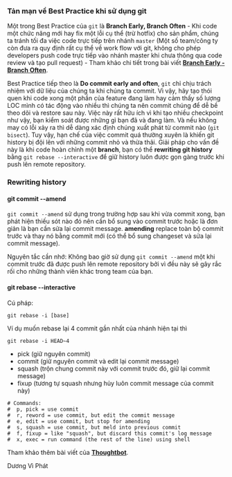 ### Tản mạn về Best Practice khi sử dụng git

Một trong Best Practice của `git` là **Branch Early, Branch Often** - Khi code một chức năng mới hay fix một lỗi cụ thể (trừ hotfix) cho sản phẩm, chúng ta tránh tối đa việc code trực tiếp trên nhánh `master` (Một số team/công ty còn đưa ra quy định rất cụ thể về  work flow với git, không cho phép developers push code trực tiếp vào nhánh master khi chưa thông qua code review và tạo pull request) - Tham khảo chi tiết trong bài viết [**Branch Early - Branch Often**](https://thefullsnack.com/branch-early-branch-often-daadaad9468e).

Best Practice tiếp theo là **Do commit early and often**, `git` chỉ chịu trách nhiệm với dữ liệu của chúng ta khi chúng ta commit. Vì vậy, hãy tạo thói quen khi code xong một phần của feature đang làm hay cảm thấy số lượng LOC mình có tác động vào nhiều thì chúng ta nên commit chúng để dễ bề theo dõi và restore sau này. Việc này rất hữu ích vì khi tạo nhiều checkpoint như vậy, bạn kiểm soát được những gì bạn đã và đang làm. Và nếu không may có lỗi xảy ra thì dễ dàng xác định chúng xuất phát từ commit nào (`git bisect`). Tuy vậy, hạn chế của việc commit quá thường xuyên là khiến git history bị đội lên với những commit nhỏ và thừa thãi. Giải pháp cho vấn đề này là khi code hoàn chỉnh một **branch**, bạn có thể **rewriting git history** bằng `git rebase --interactive` để giữ history luôn được gọn gàng trước khi push lên remote repository.

### Rewriting history

#### git commit --amend

`git commit --amend` sử dụng trong trường hợp sau khi vừa commit xong, bạn phát hiện thiếu sót nào đó nên cần bổ sung vào commit trước hoặc là đơn giản là bạn cần sửa lại commit message. **amending** replace toàn bộ commit trước và thay nó bằng commit mới (có thể bổ sung changeset và sửa lại commit message).

Nguyên tắc cần nhớ: Không bao giờ sử dụng `git commit --amend` một khi commit trước đã được push lên remote repository bởi vì đều này sẽ gây rắc rối cho những thành viên khác trong team của bạn.

#### git rebase --interactive

Cú pháp:

```
git rebase -i [base]
```

Ví dụ muốn rebase lại 4 commit gần nhất của nhánh hiện tại thì

```
git rebase -i HEAD~4
```

- pick (giữ nguyên commit)
- commit (giữ nguyên commit và edit lại commit message)
- squash (trộn chung commit này với commit trước đó, giữ lại commit message)
- fixup (tương tự squash nhưng hủy luôn commit message của commit này)

```
# Commands:
#  p, pick = use commit
#  r, reword = use commit, but edit the commit message
#  e, edit = use commit, but stop for amending
#  s, squash = use commit, but meld into previous commit
#  f, fixup = like "squash", but discard this commit's log message
#  x, exec = run command (the rest of the line) using shell
```

Tham khảo thêm bài viết của [**Thoughtbot**](https://robots.thoughtbot.com/git-interactive-rebase-squash-amend-rewriting-history).

Dương Vì Phát
